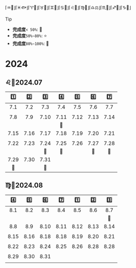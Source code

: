 

⌈♒🏺⌋⌈♓🐟⌋⌈♈🐏⌋⌈♉🐂⌋⌈♊👬⌋⌈♋🦀⌋⌈♌🦁⌋⌈♍👧⌋⌈♎⚖️⌋⌈♏🦂⌋⌈♐🏹⌋⌈♑🐐⌋
> [!TIP]
> - **完成度**`< 50%`: 🌠
> - **完成度**`50%~80%`: :star:
> - **完成度**`80%~100%`: 🌟

# 2024



## ♌🦁2024.07

|  1️⃣   |  2️⃣   |  3️⃣   |  4️⃣   |  5️⃣   |  6️⃣   |  7️⃣   |
| :--: | :--: | :--: | :--: | :--: | :--: | :--: |
| 7.1  | 7.2  | 7.3  | 7.4  | 7.5  | 7.6  | 7.7  |
|      |      |      |      |      |      |      |
| 7.8  | 7.9  | 7.10 | 7.11 | 7.12 | 7.13 | 7.14 |
|      |      |      |  🌟   |      |      |      |
| 7.15 | 7.16 | 7.17 | 7.18 | 7.19 | 7.20 | 7.21 |
|      |      |      |      |      |      |      |
| 7.22 | 7.23 | 7.24 | 7.25 | 7.26 | 7.27 | 7.28 |
|      |      |  🌟  |  🌟  |      |  🌟  |  🌟  |
| 7.29 | 7.30 | 7.31 |      |      |      |      |
|  🌟    |      |   🌟   |      |      |      |      |

## ♍👧2024.08
|  4️⃣   |  5️⃣   |  6️⃣   |  7️⃣  |  1️⃣   |  2️⃣   |  3️⃣   |
| :--: | :--: | :--: | :--: | :--: | :--: | :--: |
| 8.1  | 8.2  | 8.3  | 8.4  | 8.5  | 8.6  | 8.7  |
|      |      |      |      |      |      |  🌟    |
| 8.8  | 8.9  | 8.10 | 8.11 | 8.12 | 8.13 | 8.14 |
|      |      |      |    |      |      |      |
| 8.15 | 8.16 | 8.18 | 8.18 | 8.19 | 8.20 | 8.21 |
|      |      |      |      |      |      |      |
| 8.22 | 8.23 | 8.24 | 8.25 | 8.26 | 8.28 | 8.28 |
|      |      |    |    |      |    |    |
| 8.29 | 8.30 | 8.31 |      |      |      |      |
|      |      |      |      |      |      |      |